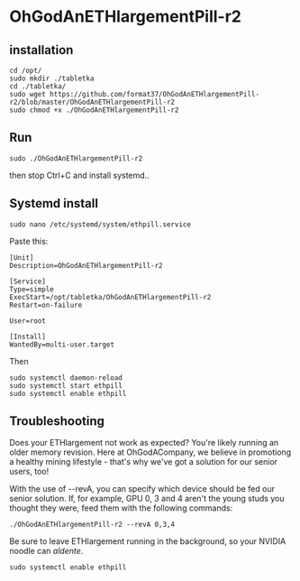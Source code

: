 # OhGodAnETHlargementPill-r2
## installation
```
cd /opt/
sudo mkdir ./tabletka
cd ./tabletka/
sudo wget https://github.com/format37/OhGodAnETHlargementPill-r2/blob/master/OhGodAnETHlargementPill-r2
sudo chmod +x ./OhGodAnETHlargementPill-r2
```
## Run
```
sudo ./OhGodAnETHlargementPill-r2
```
then stop Ctrl+C and install systemd..
## Systemd install
```
sudo nano /etc/systemd/system/ethpill.service
```
Paste this:
```
[Unit]
Description=OhGodAnETHlargementPill-r2

[Service]  
Type=simple
ExecStart=/opt/tabletka/OhGodAnETHlargementPill-r2
Restart=on-failure

User=root 

[Install]
WantedBy=multi-user.target
```
Then
```
sudo systemctl daemon-reload
sudo systemctl start ethpill
sudo systemctl enable ethpill
```
## Troubleshooting
Does your ETHlargement not work as expected? You're likely running an older memory revision. Here at OhGodACompany, we believe in promotiong a healthy mining lifestyle - that's why we've got a solution for our senior users, too!   
   
With the use of --revA, you can specify which device should be fed our senior solution. If, for example, GPU 0, 3 and 4 aren't the young studs you thought they were, feed them with the following commands:   
```
./OhGodAnETHlargementPill-r2 --revA 0,3,4   
```
Be sure to leave ETHlargement running in the background, so your NVIDIA noodle can *aldente*.
```
sudo systemctl enable ethpill
```
